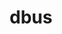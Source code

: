 ---
title: "dbus"
layout: cache
categories: [package, develop]
meta: {"compilers": ["gcc@11.4.0"], "num_specs": 27, "num_specs_by_stack": {"e4s": 12, "hep": 15, "root": 27}, "oss": ["ubuntu22.04"], "platforms": ["linux"], "stacks": ["e4s", "hep", "root"], "targets": ["x86_64_v3"], "versions": ["1.16.2"]}
spec_details: [{"compiler": "gcc@11.4.0", "hash": "2w2bsugpwq5ojnjg6xktb4ra3no3etdf", "os": "ubuntu22.04", "platform": "linux", "size": "-", "stacks": ["e4s", "root"], "target": "x86_64_v3", "variants": ["build_system=meson", "buildtype=release", "default_library:=shared", "~strip", "system-socket=default", "~xml_docs"], "versions": ["1.16.2"]}, {"compiler": "gcc@11.4.0", "hash": "5ipehdntq3ddtjfmi5nkb55hpjgclyvz", "os": "ubuntu22.04", "platform": "linux", "size": "-", "stacks": ["hep", "root"], "target": "x86_64_v3", "variants": ["build_system=meson", "buildtype=release", "default_library:=shared", "~strip", "system-socket=default", "~xml_docs"], "versions": ["1.16.2"]}, {"compiler": "gcc@11.4.0", "hash": "67n6usdycyojyj2fzhitvs4zqbn6zn2s", "os": "ubuntu22.04", "platform": "linux", "size": "-", "stacks": ["e4s", "root"], "target": "x86_64_v3", "variants": ["build_system=meson", "buildtype=release", "default_library:=shared", "~strip", "system-socket=default", "~xml_docs"], "versions": ["1.16.2"]}, {"compiler": "gcc@11.4.0", "hash": "7wybm6vavxbikipzazywe7oj7focl6h3", "os": "ubuntu22.04", "platform": "linux", "size": "-", "stacks": ["hep", "root"], "target": "x86_64_v3", "variants": ["build_system=meson", "buildtype=release", "default_library:=shared", "~strip", "system-socket=default", "~xml_docs"], "versions": ["1.16.2"]}, {"compiler": "gcc@11.4.0", "hash": "aso5zk3lz66egx7uqqkktlptov4xqwji", "os": "ubuntu22.04", "platform": "linux", "size": "-", "stacks": ["hep", "root"], "target": "x86_64_v3", "variants": ["build_system=meson", "buildtype=release", "default_library:=shared", "~strip", "system-socket=default", "~xml_docs"], "versions": ["1.16.2"]}, {"compiler": "gcc@11.4.0", "hash": "crywdcukclyhol6g55m5y37zlbazutfx", "os": "ubuntu22.04", "platform": "linux", "size": "-", "stacks": ["e4s", "root"], "target": "x86_64_v3", "variants": ["build_system=meson", "buildtype=release", "default_library:=shared", "~strip", "system-socket=default", "~xml_docs"], "versions": ["1.16.2"]}, {"compiler": "gcc@11.4.0", "hash": "de7n2zikpn2ixsfdbckf3inkvsjjwsix", "os": "ubuntu22.04", "platform": "linux", "size": "-", "stacks": ["e4s", "root"], "target": "x86_64_v3", "variants": ["build_system=meson", "buildtype=release", "default_library:=shared", "~strip", "system-socket=default", "~xml_docs"], "versions": ["1.16.2"]}, {"compiler": "gcc@11.4.0", "hash": "hkanjq7nh6nbjljmzxl2se7xchbtxwxt", "os": "ubuntu22.04", "platform": "linux", "size": "-", "stacks": ["hep", "root"], "target": "x86_64_v3", "variants": ["build_system=meson", "buildtype=release", "default_library:=shared", "~strip", "system-socket=default", "~xml_docs"], "versions": ["1.16.2"]}, {"compiler": "gcc@11.4.0", "hash": "iiloefjm4sgyywrgqlhcjbertphyt2hg", "os": "ubuntu22.04", "platform": "linux", "size": "-", "stacks": ["e4s", "root"], "target": "x86_64_v3", "variants": ["build_system=meson", "buildtype=release", "default_library:=shared", "~strip", "system-socket=default", "~xml_docs"], "versions": ["1.16.2"]}, {"compiler": "gcc@11.4.0", "hash": "jnqkyiyicl6uhx2nlwitbnxrxkboyj42", "os": "ubuntu22.04", "platform": "linux", "size": "-", "stacks": ["hep", "root"], "target": "x86_64_v3", "variants": ["build_system=meson", "buildtype=release", "default_library:=shared", "~strip", "system-socket=default", "~xml_docs"], "versions": ["1.16.2"]}, {"compiler": "gcc@11.4.0", "hash": "jtst5nd5pitjcf5jqyyc63ogld45bj6h", "os": "ubuntu22.04", "platform": "linux", "size": "-", "stacks": ["hep", "root"], "target": "x86_64_v3", "variants": ["build_system=meson", "buildtype=release", "default_library:=shared", "~strip", "system-socket=default", "~xml_docs"], "versions": ["1.16.2"]}, {"compiler": "gcc@11.4.0", "hash": "kn55bszbb5365jkf4polcmqmtsdvefvd", "os": "ubuntu22.04", "platform": "linux", "size": "-", "stacks": ["e4s", "root"], "target": "x86_64_v3", "variants": ["build_system=meson", "buildtype=release", "default_library:=shared", "~strip", "system-socket=default", "~xml_docs"], "versions": ["1.16.2"]}, {"compiler": "gcc@11.4.0", "hash": "kwr5xfmnrkxqlndc2y7wgimnjmbfrtjl", "os": "ubuntu22.04", "platform": "linux", "size": "-", "stacks": ["e4s", "root"], "target": "x86_64_v3", "variants": ["build_system=meson", "buildtype=release", "default_library:=shared", "~strip", "system-socket=default", "~xml_docs"], "versions": ["1.16.2"]}, {"compiler": "gcc@11.4.0", "hash": "pb47soptm5fplqqlp5szv7logsen2qbo", "os": "ubuntu22.04", "platform": "linux", "size": "-", "stacks": ["e4s", "root"], "target": "x86_64_v3", "variants": ["build_system=meson", "buildtype=release", "default_library:=shared", "~strip", "system-socket=default", "~xml_docs"], "versions": ["1.16.2"]}, {"compiler": "gcc@11.4.0", "hash": "pda4hi2whxzqaudb657ospiwl25khdwz", "os": "ubuntu22.04", "platform": "linux", "size": "-", "stacks": ["hep", "root"], "target": "x86_64_v3", "variants": ["build_system=meson", "buildtype=release", "default_library:=shared", "~strip", "system-socket=default", "~xml_docs"], "versions": ["1.16.2"]}, {"compiler": "gcc@11.4.0", "hash": "sk7zugnunse3u5qialidbkwqarlvf2h2", "os": "ubuntu22.04", "platform": "linux", "size": "-", "stacks": ["hep", "root"], "target": "x86_64_v3", "variants": ["build_system=meson", "buildtype=release", "default_library:=shared", "~strip", "system-socket=default", "~xml_docs"], "versions": ["1.16.2"]}, {"compiler": "gcc@11.4.0", "hash": "sxnz6gxtyfbbrpe2f7bsp4grdaacv75b", "os": "ubuntu22.04", "platform": "linux", "size": "-", "stacks": ["hep", "root"], "target": "x86_64_v3", "variants": ["build_system=meson", "buildtype=release", "default_library:=shared", "~strip", "system-socket=default", "~xml_docs"], "versions": ["1.16.2"]}, {"compiler": "gcc@11.4.0", "hash": "u4cmzfjbtywnbfvejnfburlvwjy5pmge", "os": "ubuntu22.04", "platform": "linux", "size": "-", "stacks": ["e4s", "root"], "target": "x86_64_v3", "variants": ["build_system=meson", "buildtype=release", "default_library:=shared", "~strip", "system-socket=default", "~xml_docs"], "versions": ["1.16.2"]}, {"compiler": "gcc@11.4.0", "hash": "ucgyz2xlsp72i72hah5ndm2ljys6hdsr", "os": "ubuntu22.04", "platform": "linux", "size": "-", "stacks": ["hep", "root"], "target": "x86_64_v3", "variants": ["build_system=meson", "buildtype=release", "default_library:=shared", "~strip", "system-socket=default", "~xml_docs"], "versions": ["1.16.2"]}, {"compiler": "gcc@11.4.0", "hash": "ursuslckzcmkkvtxezjd5oprhwo2qtnr", "os": "ubuntu22.04", "platform": "linux", "size": "-", "stacks": ["hep", "root"], "target": "x86_64_v3", "variants": ["build_system=meson", "buildtype=release", "default_library:=shared", "~strip", "system-socket=default", "~xml_docs"], "versions": ["1.16.2"]}, {"compiler": "gcc@11.4.0", "hash": "vdc6tw7xmqgo4koddi2nhuzp4qlaw7x5", "os": "ubuntu22.04", "platform": "linux", "size": "-", "stacks": ["e4s", "root"], "target": "x86_64_v3", "variants": ["build_system=meson", "buildtype=release", "default_library:=shared", "~strip", "system-socket=default", "~xml_docs"], "versions": ["1.16.2"]}, {"compiler": "gcc@11.4.0", "hash": "vzkrzy66hbytsn7m2glm4ix2vwqfmnfw", "os": "ubuntu22.04", "platform": "linux", "size": "-", "stacks": ["hep", "root"], "target": "x86_64_v3", "variants": ["build_system=meson", "buildtype=release", "default_library:=shared", "~strip", "system-socket=default", "~xml_docs"], "versions": ["1.16.2"]}, {"compiler": "gcc@11.4.0", "hash": "wcwaisbwjgqnkslajonhnyns6r4cvmfo", "os": "ubuntu22.04", "platform": "linux", "size": "-", "stacks": ["hep", "root"], "target": "x86_64_v3", "variants": ["build_system=meson", "buildtype=release", "default_library:=shared", "~strip", "system-socket=default", "~xml_docs"], "versions": ["1.16.2"]}, {"compiler": "gcc@11.4.0", "hash": "whe2s4e6p5gjcufibfnfsord73fqqmlo", "os": "ubuntu22.04", "platform": "linux", "size": "-", "stacks": ["hep", "root"], "target": "x86_64_v3", "variants": ["build_system=meson", "buildtype=release", "default_library:=shared", "~strip", "system-socket=default", "~xml_docs"], "versions": ["1.16.2"]}, {"compiler": "gcc@11.4.0", "hash": "wirekslpc33ufxha5n5k7lvzo2dk5vcd", "os": "ubuntu22.04", "platform": "linux", "size": "-", "stacks": ["e4s", "root"], "target": "x86_64_v3", "variants": ["build_system=meson", "buildtype=release", "default_library:=shared", "~strip", "system-socket=default", "~xml_docs"], "versions": ["1.16.2"]}, {"compiler": "gcc@11.4.0", "hash": "wovo2bzo4hbzlgh5gag4ts7ts6hvextg", "os": "ubuntu22.04", "platform": "linux", "size": "-", "stacks": ["e4s", "root"], "target": "x86_64_v3", "variants": ["build_system=meson", "buildtype=release", "default_library:=shared", "~strip", "system-socket=default", "~xml_docs"], "versions": ["1.16.2"]}, {"compiler": "gcc@11.4.0", "hash": "zjkfx3nlkdmcejyuio55wamlf3tjauvr", "os": "ubuntu22.04", "platform": "linux", "size": "-", "stacks": ["hep", "root"], "target": "x86_64_v3", "variants": ["build_system=meson", "buildtype=release", "default_library:=shared", "~strip", "system-socket=default", "~xml_docs"], "versions": ["1.16.2"]}]
---